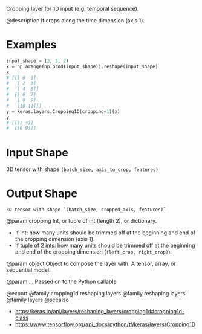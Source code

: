 Cropping layer for 1D input (e.g. temporal sequence).

@description
It crops along the time dimension (axis 1).

# Examples
```python
input_shape = (2, 3, 2)
x = np.arange(np.prod(input_shape)).reshape(input_shape)
x
# [[[ 0  1]
#   [ 2  3]
#   [ 4  5]]
#  [[ 6  7]
#   [ 8  9]
#   [10 11]]]
y = keras.layers.Cropping1D(cropping=1)(x)
y
# [[[2 3]]
#  [[8 9]]]
```

# Input Shape
3D tensor with shape `(batch_size, axis_to_crop, features)`

# Output Shape
    3D tensor with shape `(batch_size, cropped_axis, features)`

@param cropping
Int, or tuple of int (length 2), or dictionary.
- If int: how many units should be trimmed off at the beginning and
  end of the cropping dimension (axis 1).
- If tuple of 2 ints: how many units should be trimmed off at the
  beginning and end of the cropping dimension
  (`(left_crop, right_crop)`).

@param object
Object to compose the layer with. A tensor, array, or sequential model.

@param ...
Passed on to the Python callable

@export
@family cropping1d reshaping layers
@family reshaping layers
@family layers
@seealso
+ <https:/keras.io/api/layers/reshaping_layers/cropping1d#cropping1d-class>
+ <https://www.tensorflow.org/api_docs/python/tf/keras/layers/Cropping1D>
